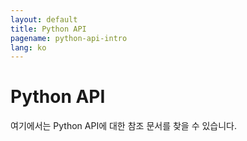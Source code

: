 ```yaml
---
layout: default
title: Python API
pagename: python-api-intro
lang: ko
---
```


# Python API

여기에서는 Python API에 대한 참조 문서를 찾을 수 있습니다.